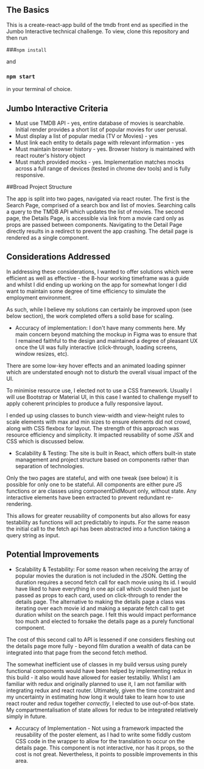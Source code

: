 ## The Basics

This is a create-react-app build of the tmdb front end as specified in the Jumbo Interactive technical challenge. To view, clone this repository and then run

###`npm install`

and

### `npm start`

in your terminal of choice.

## Jumbo Interactive Criteria

* Must use TMDB API - yes, entire database of movies is searchable. Initial render provides a short list of popular movies for user perusal.
* Must display a list of popular media (TV or Movies) - yes
* Must link each entity to details page with relevant information - yes
* Must maintain browser history - yes. Browser history is maintained with react router's history object
* Must match provided mocks - yes. Implementation matches mocks across a full range of devices (tested in chrome dev tools) and is fully responsive.

##Broad Project Structure

The app is split into two pages, navigated via react router. The first is the Search Page, comprised of a search box and list of movies. Searching calls a query to the TMDB API which updates the list of movies. The second page, the Details Page, is accessible via link from a movie card only as props are passed between components. Navigating to the Detail Page directly results in a redirect to prevent the app crashing. The detail page is rendered as a single component.

## Considerations Addressed

In addressing these considerations, I wanted to offer solutions which were efficient as well as effective - the 8-hour working timeframe was a guide and whilst I did ending up working on the app for somewhat longer I did want to maintain some degree of time efficiency to simulate the employment environment.

As such, while I believe my solutions can certainly be improved upon (see below section), the work completed offers a solid base for scaling.

* Accuracy of implementation: I don't have many comments here. My main concern beyond matching the mockup in Figma was to ensure that I remained faithful to the design and maintained a degree of pleasant UX once the UI was fully interactive (click-through, loading screens, window resizes, etc). 

There are some low-key hover effects and an animated loading spinner which are understated enough not to disturb the overall visual impact of the UI.

To minimise resource use, I elected not to use a CSS framework. Usually I will use Bootstrap or Material UI, in this case I wanted to challenge myself to apply coherent principles to produce a fully responsive layout. 

I ended up using classes to bunch view-width and view-height rules to scale elements with max and min sizes to ensure elements did not crowd, along with CSS flexbox for layout. The strength of this approach was resource efficiency and simplicity. It impacted reusability of some JSX and CSS which is discussed below.

* Scalability & Testing: The site is built in React, which offers built-in state management and project structure based on components rather than separation of technologies. 

Only the two pages are stateful, and with one tweak (see below) it is possible for only one to be stateful. All components are either pure JS functions or are classes using componentDidMount only, without state. Any interactive elements have been extracted to prevent redundant re-rendering. 

This allows for greater reusability of components but also allows for easy testability as functions will act predictably to inputs. For the same reason the initial call to the fetch api has been abstracted into a function taking a query string as input.

## Potential Improvements

- Scalability & Testability: For some reason when receiving the array of popular movies the duration is not included in the JSON. Getting the duration requires a second fetch call for each movie using its id. I would have liked to have everything in one api call which could then just be passed as props to each card, used on click-through to render the details page. The alternative to making the details page a class was iterating over each movie id and making a separate fetch call to get duration whilst on the search page. I felt this would impact performance too much and elected to forsake the details page as a purely functional component.

The cost of this second call to API is lessened if one considers fleshing out the details page more fully - beyond film duration a wealth of data can be integrated into that page from the second fetch method.

The somewhat inefficient use of classes in my build versus using purely functional components would have been helped by implementing redux in this build - it also would have allowed for easier testabiliy. Whilst I am familiar with redux and originally planned to use it, I am not familiar with integrating redux and react router. Ultimately, given the time constraint and my uncertainty in estimating how long it would take to learn how to use react router and redux together *correctly*, I elected to use out-of-box state. My compartmentalisation of state allows for redux to be integrated relatively simply in future.

- Accuracy of Implementation - Not using a framework impacted the reusability of the poster element, as I had to write some fiddly custom CSS code in the wrapper to allow for the translation to occur on the details page. This component is not interactive, nor has it props, so the cost is not great. Nevertheless, it points to possible improvements in this area.
